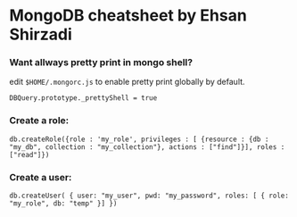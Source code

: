 # MongoDB cheatsheet by Ehsan Shirzadi

### Want allways pretty print in mongo shell?
edit `$HOME/.mongorc.js` to enable pretty print globally by default.
```
DBQuery.prototype._prettyShell = true
```

### Create a role:
```
db.createRole({role : 'my_role', privileges : [ {resource : {db : "my_db", collection : "my_collection"}, actions : ["find"]}], roles : ["read"]})
```

### Create a user:
```
db.createUser( { user: "my_user", pwd: "my_password", roles: [ { role: "my_role", db: "temp" }] })
```
